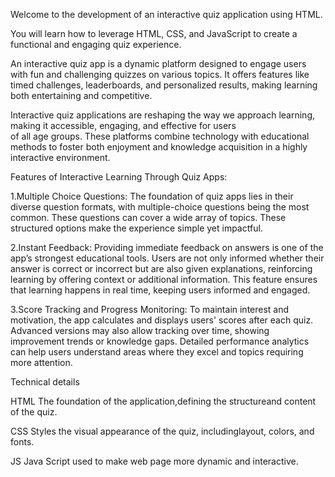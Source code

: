 Welcome to the development of an interactive quiz
application  using HTML.

You will learn how to leverage HTML, CSS, and
   JavaScript to create a functional and engaging quiz
   experience.

An interactive quiz app is a dynamic platform designed to engage users with fun and challenging quizzes on various topics. 
It offers features like timed challenges, leaderboards, and personalized results, making learning both entertaining and competitive. 

Interactive quiz applications are reshaping the way we approach learning, making it accessible, engaging, and effective for users  
of all age groups. These platforms combine technology with educational methods to foster both enjoyment and knowledge acquisition 
in a highly interactive environment.

Features of Interactive Learning Through Quiz Apps:

1.Multiple Choice Questions: The foundation of quiz apps lies in their diverse question formats, with multiple-choice questions being 
the most common. These questions can cover a wide array of topics. These structured options make the experience simple yet impactful.

2.Instant Feedback: Providing immediate feedback on answers is one of the app’s strongest educational tools. Users are not only informed 
whether their answer is correct or incorrect but are also given explanations, reinforcing learning by offering context or additional
information. This feature ensures that learning happens in real time, keeping users informed and engaged.

3.Score Tracking and Progress Monitoring: To maintain interest and motivation, the app calculates and displays users' scores after each quiz.
Advanced versions may also allow tracking over time, showing improvement trends or knowledge gaps. Detailed performance analytics can help
users understand areas where they excel and topics requiring more attention.

Technical details

HTML
The foundation of the
application,defining the 
structureand content of 
the quiz.

CSS
Styles the visual
appearance of the quiz,
includinglayout, colors,
and fonts.

JS
Java Script used to make web page more dynamic and interactive.






